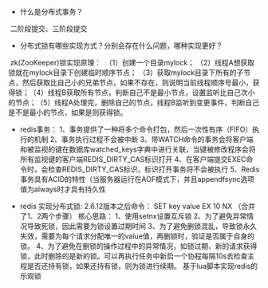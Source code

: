 - 什么是分布式事务？

​		二阶段提交、三阶段提交

- 分布式锁有哪些实现方式？分别会存在什么问题，哪种实现更好？

​		zk(ZooKeeper)锁实现原理：
​		（1）创建一个目录mylock；
​		（2）线程A想获取锁就在mylock目录下创建临时顺序节点；
​		（3）获取mylock目录下所有的子节点，然后获取比自己小的兄弟节点，如果不存在，则说明当前线程顺序号最小，获得锁；
​		（4）线程B获取所有节点，判断自己不是最小节点，设置监听比自己次小的节点；
​		（5）线程A处理完，删除自己的节点，线程B监听到变更事件，判断自己是不是最小的节点，如果是则获得锁。

- redis事务：
  	1、事务提供了一种将多个命令打包，然后一次性有序（FIFO）执行的机制
  	2、事务执行过程不会被中断
  	3、带WATCH命令的事务会将客户端和被监视的键在数据库watched_keys字典中进行关联，当键被修改程序会将所有监视键的客户端REDIS_DIRTY_CAS标识打开
  	4、在客户端提交EXEC命令时，会检查REDIS_DIRTY_CAS标识，标识打开事务将不会被执行
  	5、Redis事务具有ACID的特性（当服务器运行在AOF模式下，并且appendfsync选项值为always时才具有持久性

- redis 实现分布式锁:
  2.6.12版本之后命令： SET key value EX 10 NX  （合并了1、2两个步骤）
  核心思路：
  1、使用setnx设置互斥锁
  2、为了避免异常情况导致死锁，因此需要为锁设置过期时间
  3、为了避免删锁混乱，导致锁永久失效，需要为每个请求分配唯一的value值，再删锁时，验证是否属于自身的锁。
  4、为了避免在删锁的操作过程中的异常情况，如锁过期，新的请求获得锁，此时删除的是新的锁。可以再执行任务中新启一个协程每隔10s去检查主程是否还持有锁，如果还持有锁，则为锁进行续期。
  基于lua脚本实现redis的乐观锁